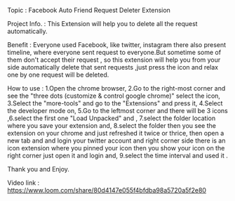 
Topic : Facebook Auto Friend Request Deleter Extension

Project Info. : This Extension will help you to delete all the request automatically.

Benefit : Everyone used Facebook, like twitter, instagram there also present timeline, where everyone sent request to everyone.But sometime some of them don't accept their request , so this extension will help you from your side automatically delete that sent requests ,just press the icon and relax one by one request will be deleted.

How to use : 1.Open the chrome browser, 2.Go to the right-most corner and see the "three dots (customize & control google chrome)" select the icon, 3.Select the "more-tools" and go to the "Extensions" and press it, 4.Select the developer mode on, 5.Go to the leftmost corner and there will be 3 icons ,6.select the first one "Load Unpacked" and , 7.select the folder location where you save your extension and, 8.select the folder then you see the extension on your chrome and just refreshed it twice or thrice, then open a new tab and and login your twitter account and right corner side there is an icon extension where you pinned your icon then you show your icon on the right corner just open it and login and, 9.select the time interval and used it . 

Thank you and Enjoy.

Video link : https://www.loom.com/share/80d4147e055f4bfdba98a5720a5f2e80
